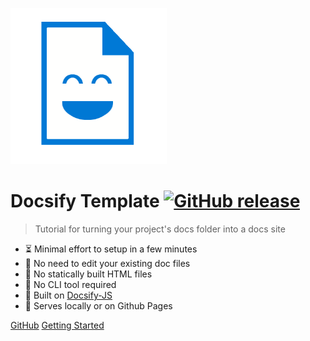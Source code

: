 ![icon](_media/docs_face.png)

# Docsify Template [![GitHub release](https://img.shields.io/github/tag/MichaelCurrin/docsify-template.svg)](https://GitHub.com/MichaelCurrin/docsify-template/tags/)
> Tutorial for turning your project's docs folder into a docs site

- :hourglass_flowing_sand: Minimal effort to setup in a few minutes
- :open_file_folder: No need to edit your existing doc files
- :pushpin: No statically built HTML files
- :hammer: No CLI tool required
- :nut_and_bolt: Built on [Docsify-JS](https://docsify.js.org/)
- :pizza: Serves locally or on Github Pages

[GitHub](https://github.com/michaelcurrin/docsify-template/)
[Getting Started](#docsify-template)
